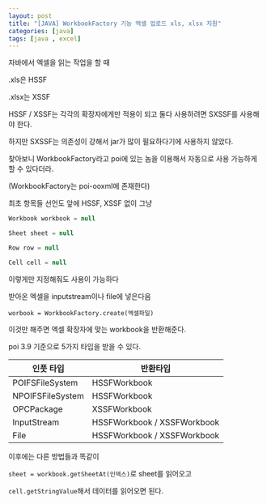 ```yaml
---
layout: post
title: "[JAVA] WorkbookFactory 기능 엑셀 업로드 xls, xlsx 지원"
categories: [java]
tags: [java , excel]
---
```



자바에서 엑셀을 읽는 작업을 할 때 

.xls은 HSSF

.xlsx는 XSSF

HSSF / XSSF는 각각의 확장자에게만 적용이 되고 둘다 사용하려면 SXSSF를 사용해야 한다.

하지만 SXSSF는 의존성이 강해서 jar가 많이 필요하다기에 사용하지 않았다.

찾아보니 WorkbookFactory라고 poi에 있는 놈을 이용해서 자동으로 사용 가능하게 할 수 있다더라.

(WorkbookFactory는 poi-ooxml에 존재한다)

최초 항목들 선언도 앞에 HSSF, XSSF 없이 그냥

```java
Workbook workbook = null

Sheet sheet = null

Row row = null

Cell cell = null
```


이렇게만 지정해줘도 사용이 가능하다

받아온 엑셀을 inputstream이나 file에 넣은다음

`worbook = WorkbookFactory.create(엑셀파일)`  

이것만 해주면 엑셀 확장자에 맞는 workbook을 반환해준다. 

poi 3.9 기준으로 5가지 타입을 받을 수 있다.

|   인풋 타입   |   반환타입   |
| --- | --- |
|   POIFSFileSystem   |   HSSFWorkbook   |
|   NPOIFSFileSystem   |   HSSFWorkbook   |
|   OPCPackage   |   XSSFWorkbook   |
|   InputStream   |   HSSFWorkbook / XSSFWorkbook   |
|   File   |   HSSFWorkbook / XSSFWorkbook   |

이후에는 다른 방법들과 똑같이

`sheet = workbook.getSheetAt(인덱스)`로 sheet를 읽어오고

`cell.getStringValue`해서 데이터를 읽어오면 된다.


